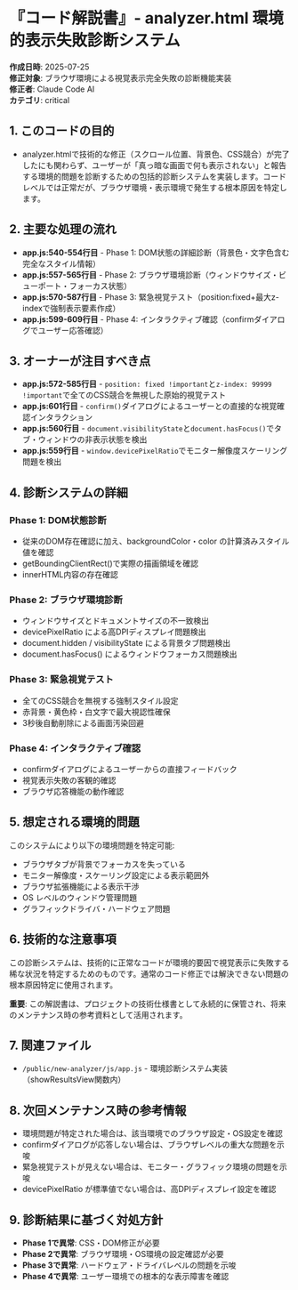 # 『コード解説書』- analyzer.html 環境的表示失敗診断システム

**作成日時**: 2025-07-25  
**修正対象**: ブラウザ環境による視覚表示完全失敗の診断機能実装  
**修正者**: Claude Code AI  
**カテゴリ**: critical

## 1. このコードの目的

* analyzer.htmlで技術的な修正（スクロール位置、背景色、CSS競合）が完了したにも関わらず、ユーザーが「真っ暗な画面で何も表示されない」と報告する環境的問題を診断するための包括的診断システムを実装します。コードレベルでは正常だが、ブラウザ環境・表示環境で発生する根本原因を特定します。

## 2. 主要な処理の流れ

* **app.js:540-554行目** - Phase 1: DOM状態の詳細診断（背景色・文字色含む完全なスタイル情報）
* **app.js:557-565行目** - Phase 2: ブラウザ環境診断（ウィンドウサイズ・ビューポート・フォーカス状態）
* **app.js:570-587行目** - Phase 3: 緊急視覚テスト（position:fixed+最大z-indexで強制表示要素作成）
* **app.js:599-609行目** - Phase 4: インタラクティブ確認（confirmダイアログでユーザー応答確認）

## 3. オーナーが注目すべき点

* **app.js:572-585行目** - `position: fixed !important`と`z-index: 99999 !important`で全てのCSS競合を無視した原始的視覚テスト
* **app.js:601行目** - `confirm()`ダイアログによるユーザーとの直接的な視覚確認インタラクション
* **app.js:560行目** - `document.visibilityState`と`document.hasFocus()`でタブ・ウィンドウの非表示状態を検出
* **app.js:559行目** - `window.devicePixelRatio`でモニター解像度スケーリング問題を検出

## 4. 診断システムの詳細

### Phase 1: DOM状態診断
- 従来のDOM存在確認に加え、backgroundColor・color の計算済みスタイル値を確認
- getBoundingClientRect()で実際の描画領域を確認
- innerHTML内容の存在確認

### Phase 2: ブラウザ環境診断
- ウィンドウサイズとドキュメントサイズの不一致検出
- devicePixelRatio による高DPIディスプレイ問題検出
- document.hidden / visibilityState による背景タブ問題検出
- document.hasFocus() によるウィンドウフォーカス問題検出

### Phase 3: 緊急視覚テスト
- 全てのCSS競合を無視する強制スタイル設定
- 赤背景・黄色枠・白文字で最大視認性確保
- 3秒後自動削除による画面汚染回避

### Phase 4: インタラクティブ確認
- confirmダイアログによるユーザーからの直接フィードバック
- 視覚表示失敗の客観的確認
- ブラウザ応答機能の動作確認

## 5. 想定される環境的問題

このシステムにより以下の環境問題を特定可能:
- ブラウザタブが背景でフォーカスを失っている
- モニター解像度・スケーリング設定による表示範囲外
- ブラウザ拡張機能による表示干渉
- OS レベルのウィンドウ管理問題
- グラフィックドライバ・ハードウェア問題

## 6. 技術的な注意事項

この診断システムは、技術的に正常なコードが環境的要因で視覚表示に失敗する稀な状況を特定するためのものです。通常のコード修正では解決できない問題の根本原因特定に使用されます。

**重要**: この解説書は、プロジェクトの技術仕様書として永続的に保管され、将来のメンテナンス時の参考資料として活用されます。

## 7. 関連ファイル

- `/public/new-analyzer/js/app.js` - 環境診断システム実装（showResultsView関数内）

## 8. 次回メンテナンス時の参考情報

- 環境問題が特定された場合は、該当環境でのブラウザ設定・OS設定を確認
- confirmダイアログが応答しない場合は、ブラウザレベルの重大な問題を示唆
- 緊急視覚テストが見えない場合は、モニター・グラフィック環境の問題を示唆
- devicePixelRatio が標準値でない場合は、高DPIディスプレイ設定を確認

## 9. 診断結果に基づく対処方針

- **Phase 1で異常**: CSS・DOM修正が必要
- **Phase 2で異常**: ブラウザ環境・OS環境の設定確認が必要  
- **Phase 3で異常**: ハードウェア・ドライバレベルの問題を示唆
- **Phase 4で異常**: ユーザー環境での根本的な表示障害を確認